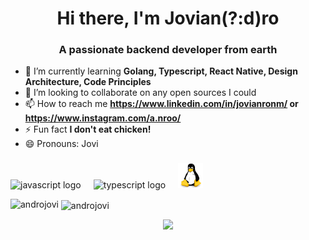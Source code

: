 <h1 align="center">Hi there, I'm Jovian(?:d)ro</h1>
<h3 align="center">A passionate backend developer from earth</h3>

- 🌱 I’m currently learning **Golang, Typescript, React Native, Design Architecture, Code Principles**
- 👯 I’m looking to collaborate on any open sources I could
- 📫 How to reach me **https://www.linkedin.com/in/jovianronm/ or https://www.instagram.com/a.nroo/**
- ⚡ Fun fact **I don't eat chicken!**
- 😄 Pronouns: Jovi
<p align="left">
</p>

<h3 align="left"></h3>
<div align="left">
  <img src="https://cdn.jsdelivr.net/gh/devicons/devicon/icons/javascript/javascript-original.svg" height="40" alt="javascript logo"  />
  <img width="12" />
  <img src="https://cdn.jsdelivr.net/gh/devicons/devicon/icons/typescript/typescript-original.svg" height="40" alt="typescript logo"  />
  <img width="12" />
  <img src="https://raw.githubusercontent.com/devicons/devicon/master/icons/linux/linux-original.svg" height="40" alt="javascript logo"  />
</div>

<p><img align="left" src="https://github-readme-stats.vercel.app/api/top-langs?username=androjovi&show_icons=true&locale=en&layout=compact&langs_count=12" alt="androjovi" /></p>

<p>&nbsp;<img align="center" src="https://github-readme-stats.vercel.app/api?username=androjovi&show_icons=true&locale=en&theme=synthwave" alt="androjovi" /></p>
<div align="center">

  <img height="200" src="https://i-download.imgflip.com/9cdh87.gif"  />
</div>
